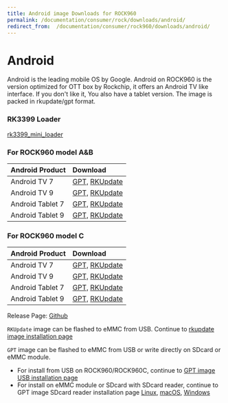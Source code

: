 ```yaml
---
title: Android image Downloads for ROCK960
permalink: /documentation/consumer/rock/downloads/android/
redirect_from:  /documentation/consumer/rock960/downloads/android/
---
```


# Android

Android is the leading mobile OS by Google. Android on ROCK960 is the version optimized for OTT box by Rockchip, it offers an Android TV like interface. If you don't like it, You also have a tablet version. The image is packed in rkupdate/gpt format.

### RK3399 Loader
[rk3399_mini_loader](http://rock.sh/rock960-mini-loader-download)

### For ROCK960 model A&B

| Android Product |  Download  |
|:------------------|:------------------------------------|
| Android TV 7 | [GPT,](http://rock.sh/rock960-ab-android7-tv-gpt-download) [RKUpdate](http://rock.sh/rock960-ab-android7-tv-download)|
| Android TV 9 | [GPT,](http://rock.sh/rock960-ab-android9-tv-gpt-download) [RKUpdate](http://rock.sh/rock960-ab-android9-tv-download)|
| Android Tablet 7 | [GPT,](http://rock.sh/rock960-ab-android7-gpt-download) [RKUpdate](http://rock.sh/rock960-ab-android7-download)|
| Android Tablet 9 | [GPT,](http://rock.sh/rock960-ab-android9-gpt-download) [RKUpdate](http://rock.sh/rock960-ab-android9-download)|

### For ROCK960 model C
| Android Product |  Download  |
|:------------------|:------------------------------------|
| Android TV 7 | [GPT,](http://rock.sh/rock960-c-android7-tv-gpt-download) [RKUpdate](http://rock.sh/rock960-c-android7-tv-download)|
| Android TV 9 | [GPT,](http://rock.sh/rock960-c-android9-tv-gpt-download) [RKUpdate](http://rock.sh/rock960-c-android9-tv-download)|
| Android Tablet 7 | [GPT,](http://rock.sh/rock960-c-android7-gpt-download) [RKUpdate](http://rock.sh/rock960-c-android7-download)|
| Android Tablet 9 | [GPT,](http://rock.sh/rock960-c-android9-gpt-download) [RKUpdate](http://rock.sh/rock960-c-android9-download)|

Release Page: [Github](https://github.com/96rocks/manifests/releases)

`RKUpdate` image can be flashed to eMMC from USB. Continue to [rkupdate image installation page](../installation/linux-upgrade_tool.md)

`GPT` image can be flashed to eMMC from USB or write directly on SDcard or eMMC module.


- For install from USB on ROCK960/ROCK960C, continue to [GPT image USB installation page](../installation/linux-mac-rkdeveloptool-android.md)
- For install on eMMC module or SDcard with SDcard reader, continue to GPT image SDcard reader installation page [Linux](../installation/linux-sd.md), [macOS](../installation/mac-sd.md), [Windows](../installation/windows-sd.md)
